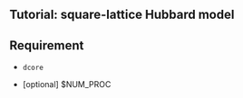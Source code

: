 Tutorial: square-lattice Hubbard model
--------------------------------------

## Requirement

- ``dcore``

- [optional] $NUM_PROC
